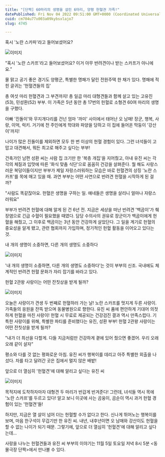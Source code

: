 ```yaml
---
title: "[단짝] 60마리의 생명을 살린 6마리, 양평 헌혈견 가족!"
datePublished: Fri Nov 04 2022 09:51:00 GMT+0000 (Coordinated Universal Time)
cuid: cm704u77x003a09kybsxlajo7
slug: 4745

---
```



혹시 '노란 스카파'라고 들어보셨어요?

![이미지](https://cdn.hashnode.com/res/hashnode/image/upload/v1739257205930/15cae507-e401-48ba-93e9-6992cc0f436b.jpeg)

"혹시 '노란 스카프'라고 들어보셨어요? 이거 아무 반려견이나 받는 스카프가 아니에요.”

물 맑고 공기 좋은 경기도 양평군, 특별한 명패가 달린 전원주택 한 채가 있다. 명패에 적힌 글귀는 '헌혈견들의 집'

총 여섯 마리 헌혈견과 그 부견까지! 총 일곱 마리 대형견들과 함께 살고 있는 고유진(53), 민성환(52) 부부. 이 가족은 5년 동안 총 17번의 헌혈로 소형견 60여 마리의 생명을 구했다.

아빠 '진돌이'와 무지개다리를 건넌 엄마 '까미' 사이에서 태어난 오 남매! 장군, 행복, 사랑, 이억, 럭키. 거기에 전 주인에게 학대와 파양을 당하고 이 집에 들어온 막둥이 '강산이'까지!

나이가 많은 진돌이를 제외하면 모두 한 번 이상의 헌혈 경험이 있다. 그런 녀석들이 고맙고 대견해서, 뭐든 최고로 해주고 싶다는 부부!

건축가인 남편 성환 씨는 사람 집 크기만 한 '복층 개집'을 지어줬고, 아내 유진 씨는 각각의 체질과 입맛에 따른 '화식 맞춤 식단'으로 꼼꼼히 건강을 살펴준다. 뭘 해도 사랑스러운 복덩이들이지만 부부가 제일 자랑스러워하는 모습은 바로 헌혈견의 상징 '노란 스카프'를 목에 매고 있을 때. 과연 부부는 어떤 사연으로 반려견 헌혈을 시작하게 된 걸까?

"사람도 똑같잖아요. 헌혈은 생명을 구하는 일. 얘네들은 생명을 살리니 얼마나 자랑스러워요"

부부가 반려견 헌혈에 대해 알게 된 건 6년 전. 지금은 세상을 떠난 반려견 '백곰이'가 췌장염으로 긴급 수혈이 필요했을 때였다. 담당 수의사의 권유로 장군이가 백곰이에게 헌혈을 해줬고, 그 이후로 백곰이는 3년 동안 건강하게 살았단다. 그 일을 계기로 헌혈의 중요성을 알게 됐고, 관련 협회까지 가입하며, 정기적인 헌혈 활동을 이어오고 있다는 것.

내 개의 생명이 소중하면, 다른 개의 생명도 소중하다

![이미지](https://cdn.hashnode.com/res/hashnode/image/upload/v1739257207861/b997dfcd-2783-40a0-bf7d-e5e4228beb40.jpeg)

'내 개의 생명이 소중하면, 다른 개의 생명도 소중하다'는 것이 부부의 신조. 국내에도 체계적인 반려견 헌혈 문화가 자리 잡기를 바라고 있다.

헌혈 2관왕 사랑이는 어떤 잔칫상을 받게 될까?

![이미지](https://cdn.hashnode.com/res/hashnode/image/upload/v1739257209664/dac05fce-c6c3-40c5-9934-13591ed84c4f.jpeg)

오늘은 사랑이가 견생 두 번째로 헌혈하러 가는 날! 노란 스카프를 멋지게 두른 사랑이. 가족들의 응원을 잔뜩 받으며 동물병원으로 향한다. 유진 씨 품에 편안하게 기대어 의젓하게 헌혈을 마친 사랑이! 헌혈 시 무료로 제공되는 건강검진 결과 역시 만족스럽다. 기특한 사랑이를 위해, 특별한 파티를 준비했다는 유진, 성환 부부! 헌혈 2관왕 사랑이는 어떤 잔칫상을 받게 될까?

"내가 더 최선을 다할게. 다들 지금처럼만 건강하게 곁에 있어 줬으면 좋겠어. 우리 오래오래 같이 살자"

평소와 다를 것 없는 평화로운 아침. 유진 씨가 행복이를 데리고 아주 특별한 외출을 나섰다. 차를 타고 달려간 곳은 집에서 멀지 않은 배밭!

앞으로 더 열심히 '헌혈견'에 대해 알리고 싶다는 유진 씨

![이미지](https://cdn.hashnode.com/res/hashnode/image/upload/v1739257212007/454811a6-cf9b-43e1-af78-bbe8250fb978.jpeg)

목적지에 도착하자마자 대형견 두 마리가 반갑게 반겨준다! 그런데, 녀석들 역시 목에 '노란 스카프'를 두르고 있다! 알고 보니 이곳에 사는 곰웅이, 곰순이 역시 과거 헌혈 경험이 있는 '헌혈견'들!

하지만, 지금은 열 살이 넘어 더는 헌혈할 수가 없다고 한다. 신나게 뛰어노는 행복이를 보며, 마음 한구석이 무겁기만 한 유진 씨. 내년, 내후년이면 오 남매와 강산이도 헌혈을 할 수 없는 나이가 되기 때문. 그렇기에, 앞으로 더 열심히 '헌혈견'에 대해 알리고 싶다는데...

사랑을 나누는 헌혈견들과 유진 씨 부부의 이야기는 11월 5일 토요일 저녁 8시 5분 <동물극장 단짝>에서 만나볼 수 있다.